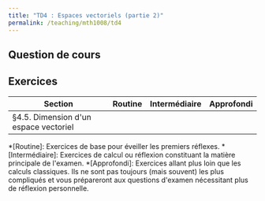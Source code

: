 ```yaml
---
title: "TD4 : Espaces vectoriels (partie 2)"
permalink: /teaching/mth1008/td4
---
```


## Question de cours


## Exercices

| Section                               | Routine | Intermédiaire | Approfondi |
| ------------------------------------- | ------- | ------------- | ---------- |
| §4.5. Dimension d'un espace vectoriel |         |               |            |

*[Routine]: Exercices de base pour éveiller les premiers réflexes.
*[Intermédiaire]: Exercices de calcul ou réflexion constituant la matière principale de l'examen.
*[Approfondi]: Exercices allant plus loin que les calculs classiques. Ils ne sont pas toujours (mais souvent) les plus compliqués et vous prépareront aux questions d'examen nécessitant plus de réflexion personnelle.